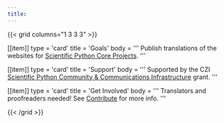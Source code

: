```yaml
---
title:
---
```


{{< grid columns="1 3 3 3" >}}

[[item]]
type = 'card'
title = 'Goals'
body = '''
Publish translations of the websites for
[Scientific Python Core Projects](https://scientific-python.org/specs/core-projects/).
'''

[[item]]
type = 'card'
title = 'Support'
body = '''
Supported by the CZI
[Scientific Python Community & Communications Infrastructure](https://scientific-python.org/doc/scientific-python-community-and-communications-infrastructure-2022.pdf)
grant.
'''

[[item]]
type = 'card'
title = 'Get Involved'
body = '''
Translators and proofreaders needed! See [Contribute](/contribute) for more info.
'''

{{< /grid >}}
